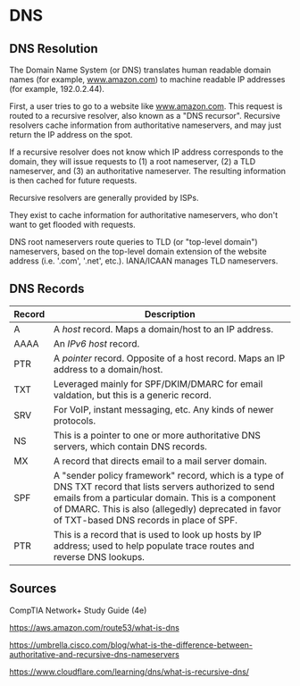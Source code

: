# DNS

## DNS Resolution

The Domain Name System (or DNS) translates human readable domain names (for example, www.amazon.com) to machine readable IP addresses (for example, 192.0.2.44).

First, a user tries to go to a website like www.amazon.com. This request is routed to a recursive resolver, also known as a "DNS recursor". Recursive resolvers cache information from authoritative nameservers, and may just return the IP address on the spot.

If a recursive resolver does not know which IP address corresponds to the domain, they will issue requests to (1) a root nameserver, (2) a TLD nameserver, and (3) an authoritative nameserver. The resulting information is then cached for future requests.

Recursive resolvers are generally provided by ISPs.

They exist to cache information for authoritative nameservers, who don't want to get flooded with requests.

DNS root nameservers route queries to TLD (or "top-level domain") nameservers, based on the top-level domain extension of the website address (i.e. '.com', '.net', etc.). IANA/ICAAN manages TLD nameservers.

## DNS Records

| Record   | Description |
| -------- | -------     |
| A         |  A *host* record. Maps a domain/host to an IP address.           |
| AAAA         | An *IPv6 host* record.            |
| PTR         | A *pointer* record. Opposite of a host record. Maps an IP address to a domain/host.            |
| TXT          | Leveraged mainly for SPF/DKIM/DMARC for email valdation, but this is a generic record.          |
| SRV | For VoIP, instant messaging, etc. Any kinds of newer protocols. |
| NS | This is a pointer to one or more authoritative DNS servers, which contain DNS records. | 
| MX | A record that directs email to a mail server domain. | 
| SPF | A "sender policy framework" record, which is a type of DNS TXT record that lists servers authorized to send emails from a particular domain. This is a component of DMARC. This is also (allegedly) deprecated in favor of TXT-based DNS records in place of SPF. |
| PTR | This is a record that is used to look up hosts by IP address; used to help populate trace routes and reverse DNS lookups. | 

## Sources

CompTIA Network+ Study Guide (4e)

https://aws.amazon.com/route53/what-is-dns

https://umbrella.cisco.com/blog/what-is-the-difference-between-authoritative-and-recursive-dns-nameservers

https://www.cloudflare.com/learning/dns/what-is-recursive-dns/